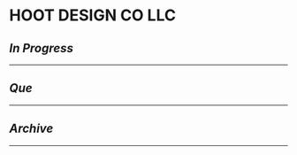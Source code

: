 # HOOT DESIGN CO LLC

## *In Progress*

--------------------

## *Que*

-----------------------------------
## *Archive*

-----------------------------------

